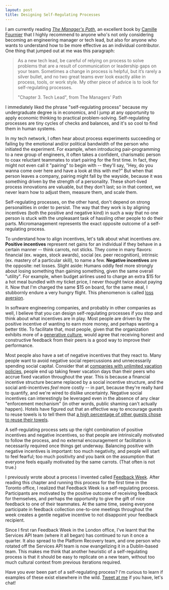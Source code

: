 ```yaml
---
layout: post
title: Designing Self-Regulating Processes
---
```


I am currently reading [*The Manager's Path*](http://shop.oreilly.com/product/0636920056843.do), an
excellent book by [Camille Fournier](https://twitter.com/skamille) that I highly recommend to anyone who's not only considering
becoming an engineering manager or tech lead, but also for anyone who wants to understand how to
be more effective as an individual contributor. One thing that jumped out at me was this paragraph:

> As a new tech lead, be careful of relying on process to solve problems that are a result of 
> communication or leadership gaps on your team. Sometimes a change in process is helpful, but 
> it’s rarely a silver bullet, and no two great teams ever look exactly alike in process, tools, 
> or work style. My other piece of advice is to look for self-regulating processes.
> 
> "Chapter 3. Tech Lead", from The Managers' Path

I immediately liked the phrase "self-regulating process" because my undergraduate degree is in
economics, and I jump at any opportunity to apply economic thinking to practical problem-solving.
Self-regulating processes are tiny cycles of checks and balances, and it's so cool to find them in human systems.

In my tech network, I often hear about process experiments succeeding or failing by the emotional
and/or political bandwidth of the person who initiated the experiment. For example, when introducing
pair-programming to a new group of engineers, it often takes a confident, charismatic person to
coax reluctant teammates to start pairing for the first time. In fact, they might not even call it "pairing"
to begin with -- they'll say, "Hey, do you wanna come over here and have a look at this with me?" But
when that person leaves a company, pairing might fall by the wayside, because it was something driven by
the strength of a personality. These short-lived process innovations are valuable, but they don't last;
so in that context, we never learn how to adjust them, measure them, and scale them.

Self-regulating processes, on the other hand, don't depend on strong personalities in order to persist.
The way that they work is by aligning incentives (both the positive and negative kind) in such a way
that no one person is stuck with the unpleasant task of hassling other people to do their parts.
Micromanagement represents the exact opposite outcome of a self-regulating process.

To understand how to align incentives, let's talk about what incentives *are*. **Positive incentives**
represent net gains for an individual if they behave in a certain manner -- think carrots, not sticks. 
They come in many flavors: financial (ex. wages, stock awards), social (ex. peer recognition), intrinsic
(ex. mastery of a particular skill), to name a few. **Negative incentives** are the opposite: net losses. 
Slight aside: Humans oddly feel more strongly about losing something than gaining something, given the same overall "utility". For example,
when budget airlines used to charge an extra $15 for a hot meal bundled with my ticket price, I never thought twice
about paying it. Now that I'm charged the same $15 on board, for the same meal, I stubbornly endure a very hungry flight. This
phenomenon is called [loss aversion](https://www.behavioraleconomics.com/resources/mini-encyclopedia-of-be/loss-aversion/).

In software engineering companies, and probably in other companies as well, I believe that you can design self-regulating
processes if you stop and think about what incentives are in play. Most people are driven by the positive incentive of
wanting to earn more money, and perhaps wanting a better title. To facilitate that, most people, given that the organization
exhibits more of a [generative culture](https://continuousdelivery.com/implementing/culture/), would agree that receiving
honest and constructive feedback from their peers is a good way to improve their performance.

Most people also have a set of negative incentives that they react to. Many people want to avoid negative
social repercussions and unnecessarily spending social capital. Consider that at
[companies with unlimited vacation policies](https://www.theguardian.com/money/shortcuts/2018/jun/05/the-ugly-truth-about-unlimited-holidays),
people end up taking fewer vacation days than their peers who accrue fixed vacation throughout the year.
This is because a financial incentive structure became replaced by a social incentive structure, and the
social anti-incentives *feel* more costly -- in part, because they're really hard to quantify, and we're
wired to dislike uncertainty. Negative social incentives can interestingly be leveraged even in the absence
of any clear "enforcement mechanism" (in other words, public shaming can't actually happen). 
Hotels have figured out that an effective way to encourage guests to reuse towels is to tell them that
[a high percentage of other guests chose to reuse their towels](https://www.fastcompany.com/3037679/read-about-how-hotels-get-you-to-reuse-towels-everyones-doing-it).

A self-regulating process sets up the right combination
of positive incentives and negative incentives, so that people are intrinsically motivated to follow
the process, and no external encouragement or facilitation is necessarily required once things get underway.
Balancing positive with negative incentives is important: too much negativity, and people will start to
feel fearful; too much positivity and you bank on the assumption that everyone feels equally motivated by the same carrots.
(That often is not true.)

I previously wrote about a process I invented called [Feedback Week](http://deniseyu.github.io/better-team-feedback/).
After reading this chapter and running this process for the first time in the Toronto office, I realized
that Feedback Week is a self-regulating process. Participants are motivated by the positive outcome of
receiving feedback for themselves, and perhaps the opportunity to give the gift of nice feedback to one of
their teammates. At the same time, seeing everyone participate in feedback collection one-to-one meetings
throughout the week creates a gentle negative incentive to not disappoint your feedback recipient.

Since I first ran Feedback Week in the London office, I've learnt that the Services API team (where it all began)
has continued to run it once a quarter. It also spread to the Platform Recovery team, and one person who rotated off
the Services API team is now evangelizing it in a Dublin-based team. This makes me think that another heuristic
of a self-regulating process is that it should be easy to replicate on a new team, without too much cultural context
from previous iterations required.

Have you ever been part of a self-regulating process? I'm curious to learn if examples of these exist elsewhere in the wild.
[Tweet at me](https://twitter.com/deniseyu21) if you have, let's chat!
